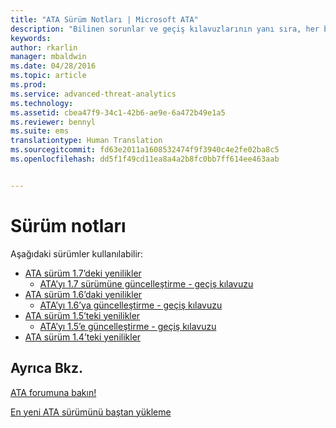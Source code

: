 ```yaml
---
title: "ATA Sürüm Notları | Microsoft ATA"
description: "Bilinen sorunlar ve geçiş kılavuzlarının yanı sıra, her bir sürümde nelerin güncelleştirildiğinin tam bir listesini verir."
keywords: 
author: rkarlin
manager: mbaldwin
ms.date: 04/28/2016
ms.topic: article
ms.prod: 
ms.service: advanced-threat-analytics
ms.technology: 
ms.assetid: cbea47f9-34c1-42b6-ae9e-6a472b49e1a5
ms.reviewer: bennyl
ms.suite: ems
translationtype: Human Translation
ms.sourcegitcommit: fd63e2011a1608532474f9f3940c4e2fe02ba8c5
ms.openlocfilehash: dd5f1f49cd11ea8a4a2b8fc0bb7ff614ee463aab


---
```


# Sürüm notları
Aşağıdaki sürümler kullanılabilir:

- [ATA sürüm 1.7’deki yenilikler](whats-new-version-1.7.md)
   - [ATA’yı 1.7 sürümüne güncelleştirme - geçiş kılavuzu](/advanced-threat-analytics/understand-explore/ata-update-1.7-migration-guide)
- [ATA sürüm 1.6’daki yenilikler](whats-new-version-1.6.md)
   - [ATA’yı 1.6’ya güncelleştirme - geçiş kılavuzu](/advanced-threat-analytics/understand-explore/ata-update-1.6-migration-guide)
- [ATA sürüm 1.5’teki yenilikler](whats-new-version-1.5.md)
   - [ATA’yı 1.5’e güncelleştirme - geçiş kılavuzu](/advanced-threat-analytics/understand-explore/ata-update-1.5-migration-guide)
- [ATA sürüm 1.4’teki yenilikler](whats-new-version-1.4.md)

## Ayrıca Bkz.
[ATA forumuna bakın!](https://social.technet.microsoft.com/Forums/security/home?forum=mata)

[En yeni ATA sürümünü baştan yükleme](/advanced-threat-analytics/deploy-use/install-ata)



<!--HONumber=Aug16_HO5-->


